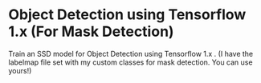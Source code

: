 # Object Detection using Tensorflow 1.x (For Mask Detection)
Train an SSD model for Object Detection using Tensorflow 1.x . (I have the labelmap file set with my custom classes for mask detection. You can use yours!)
